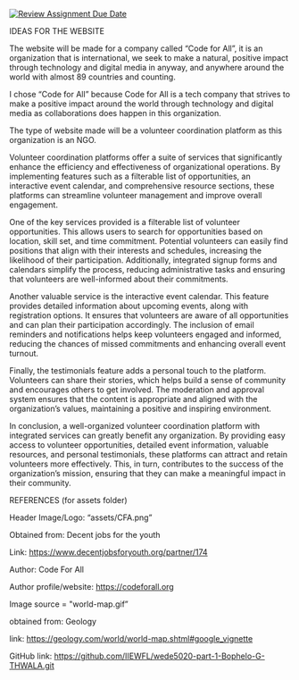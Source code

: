 [![Review Assignment Due Date](https://classroom.github.com/assets/deadline-readme-button-22041afd0340ce965d47ae6ef1cefeee28c7c493a6346c4f15d667ab976d596c.svg)](https://classroom.github.com/a/6WQiSydx)

IDEAS FOR THE WEBSITE 

 

The website will be made for a company called “Code for All”, it is an organization that is international, we seek to make a natural, positive impact through technology and digital media in anyway, and anywhere around the world with almost 89 countries and counting. 

 

I chose “Code for All” because Code for All is a tech company that strives to make a positive impact around the world through technology and digital media as collaborations does happen in this organization.  

 

The type of website made will be a volunteer coordination platform as this organization is an NGO. 

 

Volunteer coordination platforms offer a suite of services that significantly enhance the efficiency and effectiveness of organizational operations. By implementing features such as a filterable list of opportunities, an interactive event calendar, and comprehensive resource sections, these platforms can streamline volunteer management and improve overall engagement. 

One of the key services provided is a filterable list of volunteer opportunities. This allows users to search for opportunities based on location, skill set, and time commitment. Potential volunteers can easily find positions that align with their interests and schedules, increasing the likelihood of their participation. Additionally, integrated signup forms and calendars simplify the process, reducing administrative tasks and ensuring that volunteers are well-informed about their commitments. 

Another valuable service is the interactive event calendar. This feature provides detailed information about upcoming events, along with registration options. It ensures that volunteers are aware of all opportunities and can plan their participation accordingly. The inclusion of email reminders and notifications helps keep volunteers engaged and informed, reducing the chances of missed commitments and enhancing overall event turnout. 

Finally, the testimonials feature adds a personal touch to the platform. Volunteers can share their stories, which helps build a sense of community and encourages others to get involved. The moderation and approval system ensures that the content is appropriate and aligned with the organization’s values, maintaining a positive and inspiring environment. 

In conclusion, a well-organized volunteer coordination platform with integrated services can greatly benefit any organization. By providing easy access to volunteer opportunities, detailed event information, valuable resources, and personal testimonials, these platforms can attract and retain volunteers more effectively. This, in turn, contributes to the success of the organization’s mission, ensuring that they can make a meaningful impact in their community. 

 

 

 

REFERENCES (for assets folder) 

 

Header Image/Logo: “assets/CFA.png”  

            

Obtained from: Decent jobs for the youth 

            

 Link: https://www.decentjobsforyouth.org/partner/174  

            

  Author: Code For All 

            

  Author profile/website: https://codeforall.org 

 

  

Image source = "world-map.gif” 

obtained from: Geology 

link: https://geology.com/world/world-map.shtml#google_vignette 

 

 

GitHub link: https://github.com/IIEWFL/wede5020-part-1-Bophelo-G-THWALA.git 
